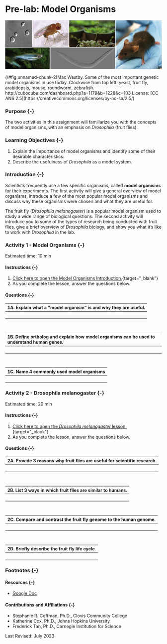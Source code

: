 # Pre-lab: Model Organisms



<div class="figure">
<img src="assets/model_org_intro/model_organism_collage.jpeg" alt="Collage of pictures of several different model organisms"  />
<p class="caption">(\#fig:unnamed-chunk-2)Max Westby. Some of the most important genetic model organisms in use today. Clockwise from top left: yeast, fruit fly, arabidopsis, mouse, roundworm, zebrafish. http://cubocube.com/dashboard.php?a=1179&b=1228&c=103 License: [CC ANS 2.5](https://creativecommons.org/licenses/by-nc-sa/2.5/)</p>
</div>

### Purpose {-}

The two activities in this assignment will familiarize you with the concepts of model organisms, with an emphasis on *Drosophila* (fruit flies).

### Learning Objectives {-}

1. Explain the importance of model organisms and identify some of their desirable characteristics. 
1. Describe the usefulness of *Drosophila* as a model system.

### Introduction {-}

Scientists frequently use a few specific organisms, called **model organisms** for their experiments. The first activity will give a general overview of model organisms, introduce a few of the most popular model organisms and discuss why these organisms were chosen and what they are useful for.

The fruit fly (*Drosophila melanogaster*) is a popular model organism used to study a wide range of biological questions. The second activity will introduce you to some of the types of research being conducted with fruit flies, give a brief overview of *Drosophila* biology, and show you what it’s like to work with *Drosophila* in the lab.

### **Activity 1** - Model Organisms {-}

Estimated time: 10 min

#### Instructions {-}

1. [Click here to open the Model Organisms Introduction.](https://www.c-moor.org/module-model-org-db/model-org-intro.html){target="_blank"}
1. As you complete the lesson, answer the questions below.

#### Questions {-}

| 1A. Explain what a "model organism" is and why they are useful. |
|:-|
| <br> |

<br>

| 1B. Define ortholog and explain how model organisms can be used to understand human genes.
|:-|
| <br> |

<br>

| 1C. Name 4 commonly used model organisms |
|:-|
| <br> |

### **Activity 2** - Drosophila melanogaster {-}

Estimated time: 20 min

#### Instructions {-}

1. [Click here to open the *Drosophila melanogaster* lesson.](https://www.c-moor.org/module-model-org-db/model-org-drosophila.html){target="_blank"}
1. As you complete the lesson, answer the questions below.

#### Questions {-}

| 2A. Provide 3 reasons why fruit flies are useful for scientific research. |
|:-|
| <br> |

<br>

| 2B. List 3 ways in which fruit flies are similar to humans. |
|:-|
| <br> |

<br>

| 2C. Compare and contrast the fruit fly genome to the human genome. |
|:-|
| <br> |

<br>

| 2D. Briefly describe the fruit fly life cycle. |
|:-|
| <br> |

### Footnotes {-}

#### Resources {-}

- [Google Doc](https://docs.google.com/document/d/1vFhm2XLMO9vjMDNT6CxZJ4VJuinw0BEo)

#### Contributions and Affiliations {-}

- Stephanie R. Coffman, Ph.D., Clovis Community College
- Katherine Cox, Ph.D., Johns Hopkins University
- Frederick Tan, Ph.D., Carnegie Institution for Science

Last Revised: July 2023
